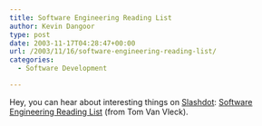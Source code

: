 ```yaml
---
title: Software Engineering Reading List
author: Kevin Dangoor
type: post
date: 2003-11-17T04:28:47+00:00
url: /2003/11/16/software-engineering-reading-list/
categories:
  - Software Development

---
```

Hey, you can hear about interesting things on [Slashdot][1]: [Software Engineering Reading List][2] (from Tom Van Vleck).

 [1]: http://ask.slashdot.org/askslashdot/03/11/16/060258.shtml?tid=126&tid=156&tid=185
 [2]: http://www.multicians.org/thvv/swe-readings.html "Software Engineering Reading List"